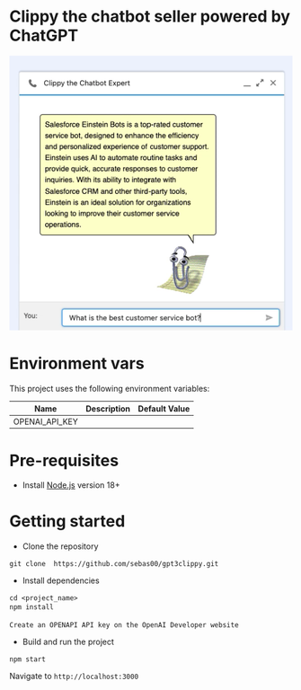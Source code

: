 # Clippy the chatbot seller powered by ChatGPT

<p align="center">
  <img alt="Example usage" src="/media/ClippyBotAnswer.png">
</p>



# Environment vars
This project uses the following environment variables:

| Name                          | Description                         | Default Value                                  |
| ----------------------------- | ------------------------------------| -----------------------------------------------|
|OPENAI_API_KEY           | 


# Pre-requisites
- Install [Node.js](https://nodejs.org/en/) version 18+


# Getting started
- Clone the repository
```
git clone  https://github.com/sebas00/gpt3clippy.git
```
- Install dependencies
```
cd <project_name>
npm install

Create an OPENAPI API key on the OpenAI Developer website
```
- Build and run the project
```
npm start
```
  Navigate to `http://localhost:3000`




